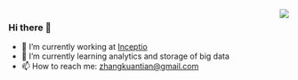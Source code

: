 <img align="right" src="https://github-readme-stats-git-masterrstaa-rickstaa.vercel.app/api?username=zhangkuantian&show_icons=true&include_all_commits=true&hide_border=true" />

### Hi there 👋

- 🔭 I’m currently working at [Inceptio](https://en.inceptio.ai/)
- 🌱 I’m currently learning analytics and storage of big data
- 📫 How to reach me: zhangkuantian@gmail.com
